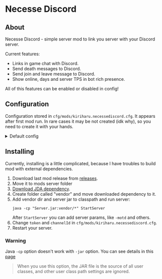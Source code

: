 # Necesse Discord

## About

Necesse Discord - simple server mod to link you server with your Discord server.

Current features:
* Links in game chat with Discord.
* Send death messages to Discord.
* Send join and leave message to Discord.
* Show online, days and server TPS in bot rich presence.

All of this features can be enabled or disabled in config!

## Configuration

Configuration stored in `cfg/mods/kiriharu.necessediscord.cfg`. It appears after first mod run.
In rare cases it may be not created (idk why), so you need to create it with your hands.

<details>
    <summary>Default config</summary>

```
{
  SETTINGS = {
    token = Enter token here,
    channelId = Enter channelId here,
    enableChatMessages = true,
    enableConnectMessages = true,
    enableDisconnectMessages = true,
    enableDeathMessages = true,
    enableDiscordActivity = true
  }
}
```
</details>

## Installing

Currently, installing is a little complicated, because I have troubles to build mod with external dependencies.

1. Download last mod release from [releases](https://github.com/kiriharu/NecesseDiscord/releases).
2. Move it to mods server folder
3. [Download JDA dependency](https://github.com/kiriharu/NecesseDiscord/blob/master/libs/JDA-5.0.1-withDependencies.jar).
4. Create folder called "vendor" and move downloaded dependency to it.
5. Add vendor dir and server jar to classpath and run server:
    ```shell
    java -cp "Server.jar:vendor/*" StartServer 
    ```
    After `StartServer` you can add server params, like `-motd` and others.
6. Change `token` and `channelId` in `cfg/mods/kiriharu.necessediscord.cfg`.
7. Restart your server.

### Warning

Java `-cp` option doesn't work with `-jar` option. You can see details in this [page](https://docs.oracle.com/javase/7/docs/technotes/tools/solaris/java.html#jar)
>When you use this option, the JAR file is the source of all user classes, and other user class path settings are ignored. 

